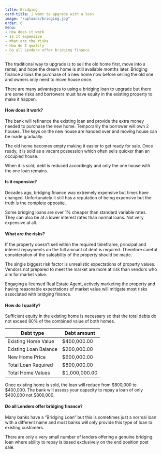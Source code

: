 ```yaml
---
title: Bridging
card-title: I want to upgrade with a loan.
image: "/uploads/bridging.jpg"
order: 6
menu:
- How does it work
- Is it expensive
- What are the risks
- How do I qualify
- Do all Lenders offer bridging finance
---
```


The traditional way to upgrade is to sell the old home first, move into a rental, and hope the dream home is still available months later. Bridging finance allows the purchase of a new home now before selling the old one and owners only need to move house once.

There are many advantages to using a bridging loan to upgrade but there are some risks and borrowers must have equity in the existing property to make it happen.

<h4 id="how-does-it-work">How does it work?</h4>
The bank will refinance the existing loan and provide the extra money needed to purchase the new home. Temporarily the borrower will own 2 houses.
The keys on the new house are handed over and moving house can be made gradually. 

The old home becomes empty making it easier to get ready for sale.
Once ready, it is sold as a vacant possession which often sells quicker than an occupied house.

When it is sold, debt is reduced accordingly and only the one house with the one loan remains.

<h4 id="is-it-expensive">Is it expensive?</h4>
Decades ago, bridging finance was extremely expensive but times have changed. Unfortunately it still has a reputation of being expensive but the truth is the complete opposite.

Some bridging loans are over 1% cheaper than standard variable rates. They can also be at a lower interest rates than normal loans.
Not very expensive at all.

<h4 id="what-are-the-risks">What are the risks?</h4>
If the property doesn’t sell within the required timeframe, principal and interest repayments on the full amount of debt is required. Therefore careful consideration of the saleability of the property should be made. 

The single biggest risk factor is unrealistic expectations of property values.  Vendors not prepared to meet the market are more at risk than vendors who aim for market value.

Engaging a licensed Real Estate Agent, actively marketing the property and having reasonable expectations of market value will mitigate most risks associated with bridging finance.

<h4 id="how-do-i-qualify">How do I qualify?</h4>
Sufficient equity in the existing home is necessary so that the total debts do not exceed 80% of the combined value of both homes.

| Debt type             | Debt amount   |
|-----------------------|---------------|
| Existing Home Value   | $400,000.00   |
| Existing Loan Balance | $200,000.00   |
| New Home Price        | $600,000.00   |
| Total Loan Required   | $800,000.00   |
| Total Home Values     | $1,000,000.00 |

Once existing home is sold, the loan will reduce from $800,000 to $400,000.  The bank will assess your capacity to repay a loan of only $400,000 not $800,000.

<h4 id="do-all-lenders-offer-bridging-finance">Do all Lenders offer bridging finance?</h4>
Many banks have a “Bridging Loan” but this is sometimes just a normal loan with a different name and most banks will only provide this type of loan to existing customers. 
 
There are only a very small number of lenders offering a genuine bridging loan where ability to repay is based exclusively on the end position post sale.
